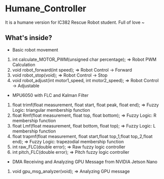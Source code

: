 # Humane_Controller
It is a humane version for IC382 Rescue Robot student. Full of love ~

## What's inside?
* Basic robot movement
1. int calculate_MOTOR_PWM(unsigned char percentage); => Robot PWM Calculation
2. void robot_forward(int speed); => Robot Control -> Forward
3. void robot_stop(void); => Robot Control -> Stop
4. void robot_adjust(int motor1_speed, int motor2_speed); => Robot Control -> Adjustable
* MPU6050 with FLC and Kalman Filter
1. float trimf(float measurement, float start, float peak, float end); => Fuzzy Logic: triangular membership function
2. float Rmf(float measurement, float top, float bottom); => Fuzzy Logic: R membership function
3. float Lmf(float measurement, float bottom, float top); => Fuzzy Logic: L membership function
4. float trapmf(float measurement, float start,float top_1,float top_2,float end); => Fuzzy Logic: trapezodial membership function
5. int raw_FLC(double error); => Raw fuzzy logic controller
6. int pitch_FLC(double error); => Pitch fuzzy logic controller
* DMA Receiving and Analyzing GPU Message from NVIDIA Jetson Nano
1. void gpu_msg_analyzer(void);  => Analyzing GPU message

